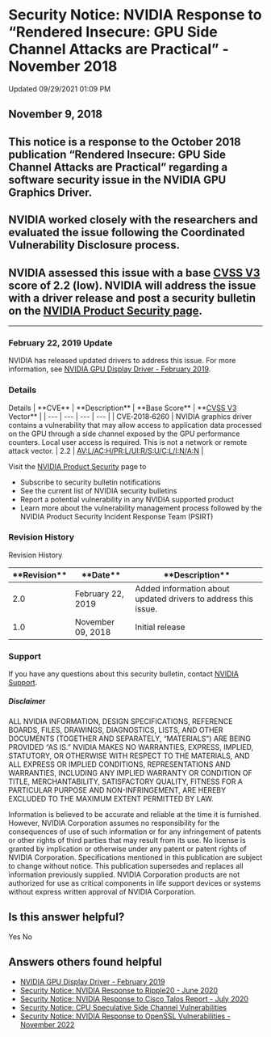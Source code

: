 

Security Notice: NVIDIA Response to “Rendered Insecure: GPU Side Channel Attacks are Practical” - November 2018
===============================================================================================================




 Updated 09/29/2021 01:09 PM



November 9, 2018
----------------


This notice is a response to the October 2018 publication “Rendered Insecure: GPU Side Channel Attacks are Practical” regarding a software security issue in the NVIDIA GPU Graphics Driver.
--------------------------------------------------------------------------------------------------------------------------------------------------------------------------------------------


NVIDIA worked closely with the researchers and evaluated the issue following the Coordinated Vulnerability Disclosure process.
------------------------------------------------------------------------------------------------------------------------------


NVIDIA assessed this issue with a base [CVSS V3](https://www.first.org/cvss/user-guide) score of 2.2 (low). NVIDIA will address the issue with a driver release and post a security bulletin on the [NVIDIA Product Security page](https://www.nvidia.com/product-security/).
-----------------------------------------------------------------------------------------------------------------------------------------------------------------------------------------------------------------------------------------------------------------------------






---




### February 22, 2019 Update


NVIDIA has released updated drivers to address this issue. For more information, see [ NVIDIA GPU Display Driver - February 2019](https://nvidia.custhelp.com/app/answers/detail/a_id/4772).


### Details




Details
| \*\*CVE\*\* | \*\*Description\*\* | \*\*Base Score\*\* | \*\*[CVSS V3](https://www.first.org/cvss/user-guide) Vector\*\* |
| --- | --- | --- | --- |
| CVE‑2018‑6260 | NVIDIA graphics driver contains a vulnerability that may allow access to application data processed on the GPU through a side channel exposed by the GPU performance counters. Local user access is required. This is not a network or remote attack vector. | 2.2 | [AV:L/AC:H/PR:L/UI:R/S:U/C:L/I:N/A:N](https://nvd.nist.gov/vuln-metrics/cvss/v3-calculator?vector=AV:L/AC:H/PR:L/UI:R/S:U/C:L/I:N/A:N) |


 


Visit the [NVIDIA Product Security](https://www.nvidia.com/security) page to


* Subscribe to security bulletin notifications
* See the current list of NVIDIA security bulletins
* Report a potential vulnerability in any NVIDIA supported product
* Learn more about the vulnerability management process followed by the NVIDIA Product Security Incident Response Team (PSIRT)


### Revision History




Revision History





| \*\*Revision\*\* | \*\*Date\*\* | \*\*Description\*\* |
| --- | --- | --- |
| 2.0 | February 22, 2019 | Added information about updated drivers to address this issue. |
| 1.0 | November 09, 2018 | Initial release |


### Support


If you have any questions about this security bulletin, contact [NVIDIA Support](https://www.nvidia.com/object/support.html).


##### Disclaimer


ALL NVIDIA INFORMATION, DESIGN SPECIFICATIONS, REFERENCE BOARDS, FILES, DRAWINGS, DIAGNOSTICS, LISTS, AND OTHER DOCUMENTS (TOGETHER AND SEPARATELY, “MATERIALS”) ARE BEING PROVIDED “AS IS.” NVIDIA MAKES NO WARRANTIES, EXPRESS, IMPLIED, STATUTORY, OR OTHERWISE WITH RESPECT TO THE MATERIALS, AND ALL EXPRESS OR IMPLIED CONDITIONS, REPRESENTATIONS AND WARRANTIES, INCLUDING ANY IMPLIED WARRANTY OR CONDITION OF TITLE, MERCHANTABILITY, SATISFACTORY QUALITY, FITNESS FOR A PARTICULAR PURPOSE AND NON-INFRINGEMENT, ARE HEREBY EXCLUDED TO THE MAXIMUM EXTENT PERMITTED BY LAW.


Information is believed to be accurate and reliable at the time it is furnished. However, NVIDIA Corporation assumes no responsibility for the consequences of use of such information or for any infringement of patents or other rights of third parties that may result from its use. No license is granted by implication or otherwise under any patent or patent rights of NVIDIA Corporation. Specifications mentioned in this publication are subject to change without notice. This publication supersedes and replaces all information previously supplied. NVIDIA Corporation products are not authorized for use as critical components in life support devices or systems without express written approval of NVIDIA Corporation.










Is this answer helpful?
-----------------------



Yes
No







Answers others found helpful
----------------------------


* [ NVIDIA GPU Display Driver - February 2019](/app/answers/detail/a_id/4772/related/1)
* [Security Notice: NVIDIA Response to Ripple20 - June 2020](/app/answers/detail/a_id/5033/related/1)
* [Security Notice: NVIDIA Response to Cisco Talos Report - July 2020](/app/answers/detail/a_id/5044/related/1)
* [Security Notice: CPU Speculative Side Channel Vulnerabilities](/app/answers/detail/a_id/4609/related/1)
* [Security Notice: NVIDIA Response to OpenSSL Vulnerabilities - November 2022](/app/answers/detail/a_id/5405/related/1)








